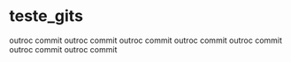 # teste_gits
outroc commit 
outroc commit 
outroc commit 
outroc commit 
outroc commit 
outroc commit 
outroc commit 
